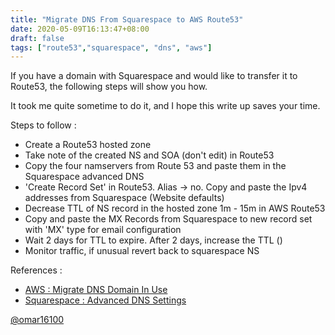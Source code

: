 ```yaml
---
title: "Migrate DNS From Squarespace to AWS Route53"
date: 2020-05-09T16:13:47+08:00
draft: false
tags: ["route53","squarespace", "dns", "aws"]
---
```


If you have a domain with Squarespace and would like to transfer it to Route53, the following steps will show you how.

It took me quite sometime to do it, and I hope this write up saves your time.

Steps to follow :

- Create a Route53 hosted zone
- Take note of the created NS and SOA (don't edit) in Route53
- Copy the four namservers from Route 53 and paste them in the Squarespace advanced DNS
- 'Create Record Set' in Route53. Alias -> no. Copy and paste the Ipv4 addresses from Squarespace (Website defaults)
- Decrease TTL of NS record in the hosted zone 1m - 15m in AWS Route53
- Copy and paste the MX Records from Squarespace to new record set with 'MX' type for email configuration
- Wait 2 days for TTL to expire. After 2 days, increase the TTL ()
- Monitor traffic, if unusual revert back to squarespace NS

References :

- [AWS : Migrate DNS Domain In Use](https://docs.aws.amazon.com/Route53/latest/DeveloperGuide/migrate-dns-domain-in-use.html)
- [Squarespace : Advanced DNS Settings](https://support.squarespace.com/hc/en-us/articles/205812348-Advanced-DNS-settings)

[@omar16100](https://twitter.com/omar161000)
